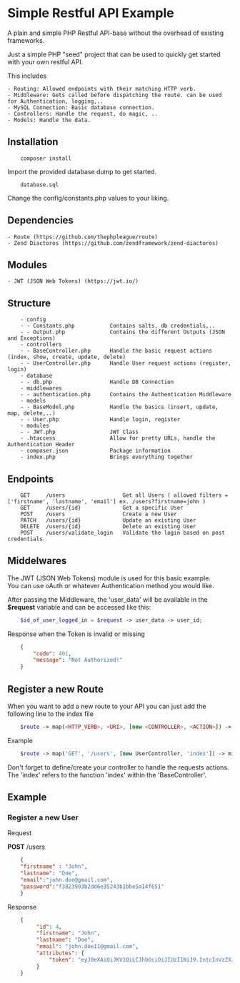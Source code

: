 # Simple Restful API Example
A plain and simple PHP Restful API-base without the overhead of existing frameworks.

Just a simple PHP "seed" project that can be used to quickly get started with your own restful API. 

This includes

    - Routing: Allowed endpoints with their matching HTTP verb.
    - Middleware: Gets called before dispatching the route. can be used for Authentication, logging,..
    - MySQL Connection: Basic database connection.
    - Controllers: Handle the request, do magic, ..
    - Models: Handle the data.

## Installation

```
    composer install
```

Import the provided database dump to get started.
```
    database.sql
```

Change the config/constants.php values to your liking.

## Dependencies

    - Route (https://github.com/thephpleague/route)
    - Zend Diactoros (https://github.com/zendframework/zend-diactoros)

## Modules

    - JWT (JSON Web Tokens) (https://jwt.io/)

## Structure

```
    - config
    - - Constants.php           Contains salts, db credentials,..
    - - Output.php              Contains the different Outputs (JSON and Exceptions)
    - controllers
    - - BaseController.php      Handle the basic request actions (index, show, create, update, delete)
    - - UserController.php      Handle User request actions (register, login)
    - database
    - - db.php                  Handle DB Connection
    - middlewares
    - - authentication.php      Contains the Authentication Middleware
    - models
    - - BaseModel.php           Handle the basics (insert, update, map, delete,..)
    - - User.php                Handle login, register
    - modules
    - - JWT.php                 JWT Class
    - .htaccess                 Allow for pretty URLs, handle the Authentication Header
    - composer.json             Package information
    - index.php                 Brings everything together
```

## Endpoints

```
    GET     /users          		Get all Users ( allowed filters = ['firstname', 'lastname', 'email'] ex. /users?firstname=john )  
    GET     /users/{id}     		Get a specific User  
    POST    /users          		Create a new User  
    PATCH   /users/{id}     		Update an existing User   
    DELETE  /users/{id}     		Delete an existing User  
    POST    /users/validate_login	Validate the login based on post credentials
```

## Middelwares

The JWT (JSON Web Tokens) module is used for this basic example.  
You can use oAuth or whatever Authentication method you would like.  

After passing the Middleware, the 'user_data' will be available in the **$request** variable and can be accessed like this:

```php
    $id_of_user_logged_in = $request -> user_data -> user_id;
```

Response when the Token is invalid or missing
```json
    {
        "code": 401,
        "message": "Not Authorized!"
    }
``` 

## Register a new Route

When you want to add a new route to your API you can just add the following line to the index file

```php
    $route -> map(<HTTP_VERB>, <URI>, [new <CONTROLLER>, <ACTION>]) -> middleware(<MIDDLEWARE>);
```

Example
```php
    $route -> map('GET', '/users', [new UserController, 'index']) -> middleware($authentication);
```


Don't forget to define/create your controller to handle the requests actions. The 'index' refers to the function 'index' within the 'BaseController'.

## Example

### Register a new User

Request

**POST** /users

```json
    {
	"firstname" : "John",
	"lastname": "Doe",
	"email":"john.doe@gmail.com",
	"password":"f3823903b2dd6e35243b1bbe5a14f651"
    }
```

Response
```json
    {
         "id": 4,
         "firstname": "John",
         "lastname": "Doe",
         "email": "john.doe11@gmail.com",
         "attributes": {
             "token": "eyJ0eXAiOiJKV1QiLCJhbGciOiJIUzI1NiJ9.IntcInVzZXJfaWRcIjo0fSI.DbVv09BkwgVK8lSVuEWnuWe--H4q-Vitt9OwJa0_-Lk"
         }
    }
```

### 
